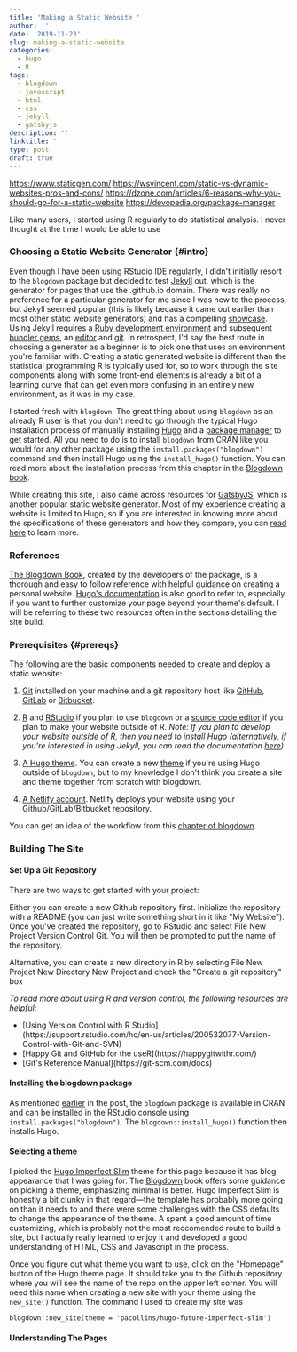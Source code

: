 ```yaml
---
title: 'Making a Static Website '
author: ''
date: '2019-11-23'
slug: making-a-static-website
categories:
  - hugo
  - R
tags:
  - blogdown
  - javascript
  - html
  - css
  - jekyll
  - gatsbyjs
description: ''
linktitle: ''
type: post
draft: true
---
```

https://www.staticgen.com/
https://wsvincent.com/static-vs-dynamic-websites-pros-and-cons/
https://dzone.com/articles/6-reasons-why-you-should-go-for-a-static-website
https://devopedia.org/package-manager

Like many users, I started using R regularly to do statistical analysis. I never thought at the time I would be able to use 

### Choosing a Static Website Generator {#intro}

Even though I have been using RStudio IDE regularly, I didn't initially resort to the `blogdown` package but decided to test [Jekyll](https://jekyllrb.com/) out, which is the generator for pages that use the .github.io domain.  There was really no preference for a particular generator for me since I was new to the process, but Jekyll seemed popular (this is likely because it came out earlier than most other static website generators) and has a compelling [showcase](https://jekyllrb.com/showcase/). Using Jekyll requires a [Ruby development environment](https://jekyllrb.com/docs/installation/) and subsequent [bundler gems](https://jekyllrb.com/docs/ruby-101/), an [editor](https://github.com/planetjekyll/awesome-jekyll-editors) and  [git](https://git-scm.com/downloads). In retrospect, I'd say the best route in choosing a generator as a beginner is to pick one that uses an environment you're familiar with. Creating a static generated website is different than the statistical programming R is typically used for, so to work through the site components along with some front-end elements is already a bit of a learning curve that can get even more confusing in an entirely new environment, as it was in my case. 

I started fresh with `blogdown`.  The great thing about using `blogdown` as an already R user is that you don't need to go through the typical Hugo installation process of manually installing [Hugo](https://gohugo.io/getting-started/installing) and a [package manager]() to get started. All you need to do is to install `blogdown` from CRAN like you would for any other package using the `install.packages("blogdown")` command and then install Hugo using the `install_hugo()` function. You can read more about the installation process from this chapter in the [Blogdown book](https://bookdown.org/yihui/blogdown/installation.html). 

While creating this site, I also came across resources for  [GatsbyJS](https://www.gatsbyjs.org/), which is another popular static website generator. Most of my experience creating a website is limited to Hugo, so if you are interested in knowing more about the specifications of these generators and how they compare, you can [read here](https://dzone.com/articles/static-site-generators-overview-gatsby-vs-hugo-vs) to learn more. 


### References


[The Blogdown Book](https://bookdown.org/yihui/blogdown/), created by the developers of the package, is a thorough and easy to follow reference with helpful guidance on creating a personal website. [Hugo's documentation](https://gohugo.io/documentation/) is also good to refer to, especially if you want to further customize your page beyond your theme's default. I will be referring to these two resources often in the sections detailing the site build. 

### Prerequisites {#prereqs}

The following are the basic components needed to create and deploy a static website:  

1.  [Git](https://git-scm.com/book/en/v2/Getting-Started-Installing-Git) installed on your machine and a git repository host like [GitHub](www.github.com), [GitLab](https://about.gitlab.com/) or [Bitbucket](https://bitbucket.org/product). 

2. [R](https://www.r-project.org/) and [RStudio](https://rstudio.com/products/rstudio/download/) if you plan to use `blogdown` or a [source code editor](https://guide.freecodecamp.org/tools/source-code-editors/) if you plan to make your website outside of R.
<i>Note: If you plan to develop your website outside of R, then 
you need to [install Hugo](https://gohugo.io/getting-started/installing/) (alternatively, if you're interested in using Jekyll, you can read the documentation [here](https://jekyllrb.com/docs/))</i>

3. [A Hugo theme](https://themes.gohugo.io/). You can create a new [theme](https://gohugo.io/commands/hugo_new_theme/) if you're using Hugo outside of `blogdown`, but to my knowledge I don't think you create a site and theme together from scratch with blogdown. 

4. [A Netlify account](https://www.netlify.com/). Netlify deploys your website using your Github/GitLab/Bitbucket repository. 


You can get an idea of the workflow from this [chapter of blogdown](https://bookdown.org/yihui/blogdown/workflow.html).

### Building The Site 

#### Set Up a Git Repository

There are two ways to get started with your project: 
  <p>Either you can create a new Github repository first. Initialize the repository with a README (you can just write something short in it like "My Website"). Once you've created the repository, go to RStudio and select File <i class="fas fa-arrow-right"></i> New Project <i class="fas fa-arrow-right"></i> Version Control <i class="fas fa-arrow-right"></i> Git. You will then be prompted to put the name of the repository.</p>
  <p>Alternative, you can create a new directory in R by selecting File <i class="fas fa-arrow-right"></i> New Project <i class="fas fa-arrow-right"></i> New Directory <i class="fas fa-arrow-right"></i> New Project and check the "Create a git repository" box
  </p>
  <p><i>To read more about using R and version control, the following resources are helpful</i>:
<ul>
<li> [Using Version Control with R Studio](https://support.rstudio.com/hc/en-us/articles/200532077-Version-Control-with-Git-and-SVN)</li>
<li> [Happy Git and GitHub for the useR](https://happygitwithr.com/)</li>
<li>[Git's Reference Manual](https://git-scm.com/docs)</li>
</ul>
</p>

#### Installing the blogdown package

As mentioned [earlier](#intro) in the post, the `blogdown` package is available in CRAN and can be installed in the RStudio console using  `install.packages("blogdown")`. The `blogdown::install_hugo()` function then installs Hugo. 

#### Selecting a theme

I picked the [Hugo Imperfect Slim](https://themes.gohugo.io/hugo-future-imperfect-slim/) theme for this page because it has blog appearance that I was going for. The [Blogdown](https://bookdown.org/yihui/blogdown/other-themes.html#other-themes) book offers some guidance on picking a theme, emphasizing minimal is better. Hugo Imperfect Slim is honestly a bit clunky in that regard&mdash;the template has probably more going on than it needs to and there were some challenges with the CSS defaults to change the appearance of the theme. A spent a good amount of time customizing, which is probably not the most reccomended route to build a site, but I actually really learned to enjoy it and developed a good understanding of HTML, CSS and Javascript in the process. 

Once you figure out what theme you want to use, click on the "Homepage" button of the Hugo theme page. It should take you to the Github repository where you will see the name of the repo on the upper left corner. You will need this name when creating a new site with your theme using the `new_site()` function. The command I used to create my site was 

```
blogdown::new_site(theme = 'pacollins/hugo-future-imperfect-slim')

```

#### Understanding The Pages 
